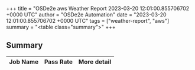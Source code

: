 +++
title = "OSDe2e aws Weather Report 2023-03-20 12:01:00.855706702 +0000 UTC"
author = "OSDe2e Automation"
date = "2023-03-20 12:01:00.855706702 +0000 UTC"
tags = ["weather-report", "aws"]
summary = "<table class=\"summary\"></table>"
+++
## Summary

| Job Name | Pass Rate | More detail |
|----------|-----------|-------------|




